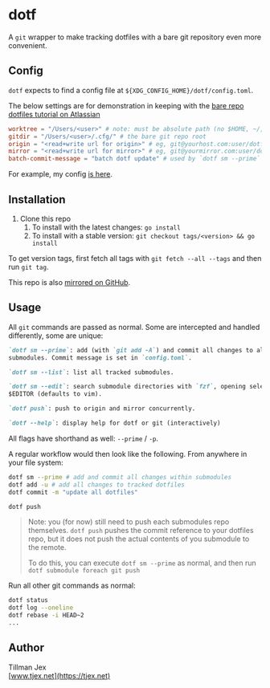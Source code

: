 # dotf

A `git` wrapper to make tracking dotfiles with a bare git repository even more
convenient.

## Config

`dotf` expects to find a config file at `${XDG_CONFIG_HOME}/dotf/config.toml`.

The below settings are for demonstration in keeping with the
[bare repo dotfiles tutorial on Atlassian](https://www.atlassian.com/git/tutorials/dotfiles)

```toml
worktree = "/Users/<user>" # note: must be absolute path (no $HOME, ~/, etc.. yet)
gitdir = "/Users/<user>/.cfg/" # the bare git repo root
origin = "<read+write url for origin>" # eg, git@yourhost.com:user/dotfiles
mirror = "<read+write url for mirror>" # eg, git@yourmirror.com:user/dotfiles
batch-commit-message = "batch dotf update" # used by `dotf sm --prime` for submodule commit message
```

For example, my config
[is here](https://git.sr.ht/~tjex/dotfiles/tree/mac/item/.config/dotf/config.toml).

## Installation

1. Clone this repo
   1. To install with the latest changes: `go install`
   2. To install with a stable version:
      `git checkout tags/<version> && go install`

To get version tags, first fetch all tags with `git fetch --all --tags` and then
run `git tag`.

This repo is also [mirrored on GitHub](https://github.com/tjex/dotf).

## Usage

All `git` commands are passed as normal. Some are intercepted and handled
differently, some are unique:

```markdown
`dotf sm --prime`: add (with `git add -A`) and commit all changes to all
submodules. Commit message is set in `config.toml`.

`dotf sm --list`: list all tracked submodules.

`dotf sm --edit`: search submodule directories with `fzf`, opening selected with
$EDITOR (defaults to vim).

`dotf push`: push to origin and mirror concurrently.

`dotf --help`: display help for dotf or git (interactively)
```

All flags have shorthand as well: `--prime` / `-p`.

A regular workflow would then look like the following. From anywhere in your
file system:

```bash
dotf sm --prime # add and commit all changes within submodules
dotf add -u # add all changes to tracked dotfiles
dotf commit -m "update all dotfiles"

dotf push
```

> Note: you (for now) still need to push each submodules repo themselves.
> `dotf push` pushes the commit reference to your dotfiles repo, but it does not
> push the actual contents of you submodule to the remote.
>
> To do this, you can execute `dotf sm --prime` as normal, and then run
> `dotf submodule foreach git push`

Run all other git commands as normal:

```bash
dotf status
dotf log --oneline
dotf rebase -i HEAD~2
...
```

## Author

Tillman Jex \
[www.tjex.net](https://tjex.net)
